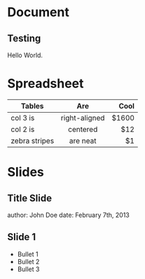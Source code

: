 # Document

## Testing

Hello World.

# Spreadsheet

| Tables        | Are           | Cool  |
| ------------- |:-------------:| -----:|
| col 3 is      | right-aligned | $1600 |
| col 2 is      | centered      |   $12 |
| zebra stripes | are neat      |    $1 |

# Slides

## Title Slide

author: John Doe
date: February 7th, 2013

## Slide 1

- Bullet 1
- Bullet 2
- Bullet 3
